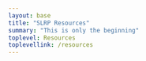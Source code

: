 ```yaml
---
layout: base
title: "SLRP Resources"
summary: "This is only the beginning"
toplevel: Resources
toplevellink: /resources
---
```



